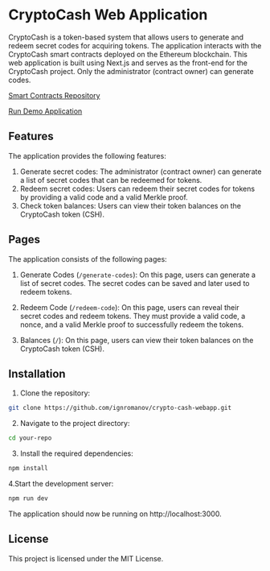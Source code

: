 # CryptoCash Web Application

CryptoCash is a token-based system that allows users to generate and redeem secret codes for acquiring tokens. The application interacts with the CryptoCash smart contracts deployed on the Ethereum blockchain. This web application is built using Next.js and serves as the front-end for the CryptoCash project. Only the administrator (contract owner) can generate codes.

[Smart Contracts Repository](https://github.com/ignromanov/crypto-cash-contracts)

[Run Demo Application](https://demo.crypto-cash.app)

## Features

The application provides the following features:

1. Generate secret codes: The administrator (contract owner) can generate a list of secret codes that can be redeemed for tokens.
2. Redeem secret codes: Users can redeem their secret codes for tokens by providing a valid code and a valid Merkle proof.
3. Check token balances: Users can view their token balances on the CryptoCash token (CSH).

## Pages

The application consists of the following pages:

1. Generate Codes (`/generate-codes`): On this page, users can generate a list of secret codes. The secret codes can be saved and later used to redeem tokens.

2. Redeem Code (`/redeem-code`): On this page, users can reveal their secret codes and redeem tokens. They must provide a valid code, a nonce, and a valid Merkle proof to successfully redeem the tokens.

3. Balances (`/`): On this page, users can view their token balances on the CryptoCash token (CSH).

## Installation

1. Clone the repository:

```bash
git clone https://github.com/ignromanov/crypto-cash-webapp.git
```

2. Navigate to the project directory:

```bash
cd your-repo
```

3. Install the required dependencies:

```bash
npm install
```

4.Start the development server:

```bash
npm run dev
```

The application should now be running on http://localhost:3000.

## License

This project is licensed under the MIT License.
